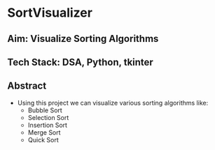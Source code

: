 # SortVisualizer
## Aim: Visualize Sorting Algorithms

## Tech Stack: DSA, Python, tkinter

## Abstract
* Using this project we can visualize various sorting algorithms like:
  * Bubble Sort
  * Selection Sort
  * Insertion Sort
  * Merge Sort
  * Quick Sort
 
